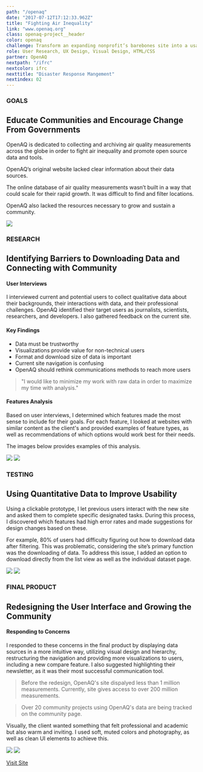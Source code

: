 ```yaml
---
path: "/openaq"
date: "2017-07-12T17:12:33.962Z"
title: "Fighting Air Inequality"
link: "www.openaq.org"
class: openaq-project__header
color: openaq
challenge: Transform an expanding nonprofit’s barebones site into a usable, scalable database of air quality measurements and make it a valuable resource to its community.
role: User Research, UX Design, Visual Design, HTML/CSS
partner: OpenAQ
nextpath: "/ifrc"
nextcolor: ifrc
nexttitle: "Disaster Response Mangement"
nextindex: 02
---
```


<section class='light'>
<div class='inner'>
<div class='section__prose'>

### GOALS

## Educate Communities and Encourage Change From Governments

OpenAQ is dedicated to collecting and archiving air quality measurements across the globe in order to fight air inequality and promote open source data and tools.


OpenAQ’s original website lacked clear information about their data sources.


The online database of air quality measurements wasn’t built in a way that could scale for their rapid growth. It was difficult to find and filter locations.


OpenAQ also lacked the resources necessary to grow and sustain a community.

<img src='./open-aq-1.png'/>

</div>
</div>
</section>

<section>
<div class='inner'>
<div class='section__prose'>

### RESEARCH

## Identifying Barriers to Downloading Data and Connecting with Community

#### User Interviews
I interviewed current and potential users to collect qualitative data about their backgrounds, their interactions with data, and their professional challenges. OpenAQ identified their target users as journalists, scientists, researchers, and developers. I also gathered feedback on the current site.
 

#### Key Findings

* Data must be trustworthy
* Visualizations provide value for non-technical users
* Format and download size of data is important
* Current site navigation is confusing
* OpenAQ should rethink communications methods to reach more users

> "I would like to minimize my work with raw data in order to maximize my time with analysis."

#### Features Analysis
Based on user interviews, I determined which features made the most sense to include for their goals. For each feature, I looked at websites with similar content as the client's and provided examples of feature types, as well as recommendations of which options would work best for their needs.

The images below provides examples of this analysis.

<img src='./feature-analysis-3.jpeg'/>

<img src='./feature-analysis-2.jpeg'/>

</div>
</div>
</section>

<section class='light'>
<div class='inner'>
<div class='section__prose'>

### TESTING

## Using Quantitative Data to Improve Usability

Using a clickable prototype, I let previous users interact with the new site and asked them to complete specific designated tasks. During this process, I discovered which features had high error rates and made suggestions for design changes based on these.

For example, 80% of users had difficulty figuring out how to download data after filtering. This was problematic, considering the site’s primary function was the downloading of data. To address this issue, I added an option to download directly from the list view as well as the individual dataset page.

<img src='./user-testing-1.jpeg'/>

<img src='./user-testing-2.jpeg'/>

</div>
</div>
</section>

<section>
<div class='inner'>
<div class='section__prose'>

### FINAL PRODUCT

## Redesigning the User Interface and Growing the Community

#### Responding to Concerns
I responded to these concerns in the final product by displaying data sources in a more intuitive way, utilizing visual design and hierarchy, restructuring the navigation and providing more visualizations to users, including a new compare feature.  I also suggested highlighting their newsletter, as it was their most successful communication tool. 

> Before the redesign, OpenAQ's site dispalyed less than 1 million measurements. Currently, site gives access to over 200 million measurements.

> Over 20 community projects using OpenAQ's data are being tracked on the community page.

Visually, the client wanted something that felt professional and academic but also warm and inviting. I used soft, muted colors and photography, as well as clean UI elements to achieve this.

<img src='./compare.png'/>

<img src='./open-aq-2.png'/>


[Visit Site](www.openaq.org)

</div>
</div>
</section>




